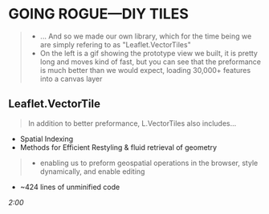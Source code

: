 # GOING ROGUE—DIY TILES
> * ... And so we made our own library, which for the time being we are simply refering to as "Leaflet.VectorTiles"
> * On the left is a gif showing the prototype view we built, it is pretty long and moves kind of fast, but you can see that the preformance is much better than we would expect, loading 30,000+ features into a canvas layer

## Leaflet.VectorTile
  > In addition to better preformance, L.VectorTiles also includes...

  * Spatial Indexing
  * Methods for Efficient Restyling & fluid retrieval of geometry

  > * enabling us to preform geospatial operations in the browser, style dynamically, and enable editing
  
  * ~424 lines of unminified code

_2:00_
